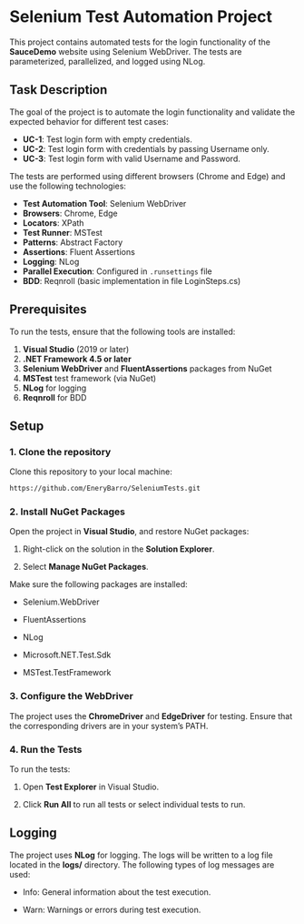 # Selenium Test Automation Project

This project contains automated tests for the login functionality of the **SauceDemo** website using Selenium WebDriver. The tests are parameterized, parallelized, and logged using NLog.

## Task Description

The goal of the project is to automate the login functionality and validate the expected behavior for different test cases:

- **UC-1**: Test login form with empty credentials.
- **UC-2**: Test login form with credentials by passing Username only.
- **UC-3**: Test login form with valid Username and Password.

The tests are performed using different browsers (Chrome and Edge) and use the following technologies:

- **Test Automation Tool**: Selenium WebDriver
- **Browsers**: Chrome, Edge
- **Locators**: XPath
- **Test Runner**: MSTest
- **Patterns**: Abstract Factory
- **Assertions**: Fluent Assertions
- **Logging**: NLog
- **Parallel Execution**: Configured in `.runsettings` file
- **BDD**: Reqnroll (basic implementation in file LoginSteps.cs)

## Prerequisites

To run the tests, ensure that the following tools are installed:

1. **Visual Studio** (2019 or later)
2. **.NET Framework 4.5 or later**
3. **Selenium WebDriver** and **FluentAssertions** packages from NuGet
4. **MSTest** test framework (via NuGet)
5. **NLog** for logging
6. **Reqnroll** for BDD

## Setup

### 1. Clone the repository

Clone this repository to your local machine:

```bash
https://github.com/EneryBarro/SeleniumTests.git
```

### 2. Install NuGet Packages

Open the project in **Visual Studio**, and restore NuGet packages:

1. Right-click on the solution in the **Solution Explorer**.

2. Select **Manage NuGet Packages**.

Make sure the following packages are installed:

- Selenium.WebDriver

- FluentAssertions

- NLog

- Microsoft.NET.Test.Sdk

- MSTest.TestFramework

### 3. Configure the WebDriver

The project uses the **ChromeDriver** and **EdgeDriver** for testing. Ensure that the corresponding drivers are in your system’s PATH.

### 4. Run the Tests

To run the tests:

1. Open **Test Explorer** in Visual Studio.

2. Click **Run All** to run all tests or select individual tests to run.

## Logging

The project uses **NLog** for logging. The logs will be written to a log file located in the **logs/** directory. The following types of log messages are used:

- Info: General information about the test execution.

- Warn: Warnings or errors during test execution.
